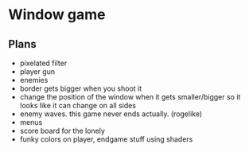  # Window game




 ## Plans
- pixelated filter
- player gun
- enemies
- border gets bigger when you shoot it
- change the position of the window when it gets smaller/bigger so it looks like it can change on all sides
- enemy waves. this game never ends actually. (rogelike)
- menus
- score board for the lonely
- funky colors on player, endgame stuff using shaders
